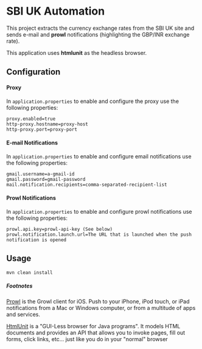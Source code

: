 SBI UK Automation
================

This project extracts the currency exchange rates from the SBI UK site and sends e-mail and **prowl** notifications (highlighting the GBP/INR exchange rate).

This application uses **htmlunit** as the headless browser.

Configuration 
-------------

#### Proxy
In `application.properties` to enable and configure the proxy use the following properties:

    proxy.enabled=true
    http-proxy.hostname=proxy-host
    http-proxy.port=proxy-port


#### E-mail Notifications
In `application.properties` to enable and configure email notifications use the following properties:

    gmail.username=a-gmail-id
    gmail.password=gmail-password
    mail.notification.recipients=comma-separated-recipient-list

#### Prowl Notifications
In `application.properties` to enable and configure prowl notifications use the following properties:

    prowl.api.key=prowl-api-key (See below)
    prowl.notification.launch.url=The URL that is launched when the push notification is opened

Usage 
-------------
`mvn clean install` 


##### Footnotes
  
 [Prowl](http://prowlapp.com/) is the Growl client for iOS.
   Push to your iPhone, iPod touch, or iPad notifications from a Mac or
   Windows computer, or from a multitude of apps and services.
   
 [HtmlUnit](http://htmlunit.sourceforge.net/) is a "GUI-Less browser for Java programs". 
    It models HTML documents and provides an API that allows you to invoke pages, fill out forms, 
    click links, etc... just like you do in your "normal" browser
